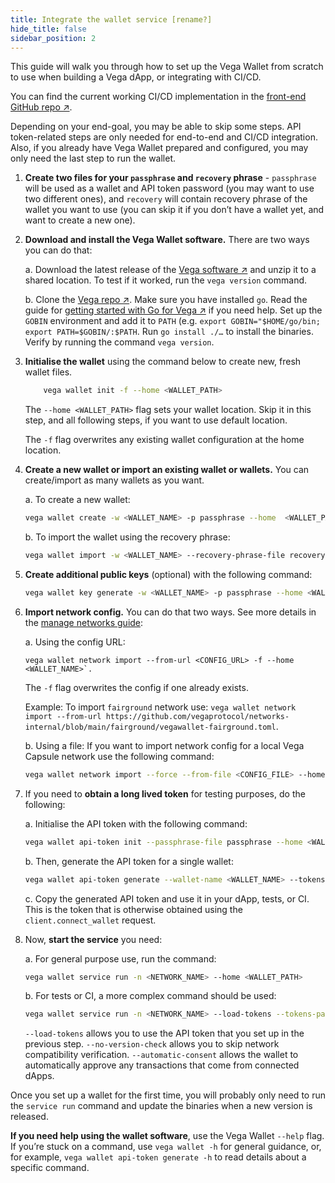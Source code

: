 ```yaml
---
title: Integrate the wallet service [rename?]
hide_title: false
sidebar_position: 2
---
```


This guide will walk you through how to set up the Vega  Wallet from scratch to use when building a Vega dApp, or integrating with CI/CD. 

You can find the current working CI/CD implementation in the [front-end GitHub repo ↗](https://github.com/vegaprotocol/frontend-monorepo/blob/develop/.github/actions/setup-vegawallet/action.yml).

Depending on your end-goal, you may be able to skip some steps. API token-related steps are only needed for end-to-end and CI/CD integration. Also, if you already have Vega Wallet prepared and configured, you may only need the last step to run the wallet.

1. **Create two files for your `passphrase` and `recovery` phrase** - `passphrase` will be used as a wallet and API token password (you may want to use two different ones), and `recovery` will contain recovery phrase of the wallet you want to use (you can skip it if you don’t have a wallet yet, and want to create a new one).

2. **Download and install the Vega Wallet software.** 
    There are two ways you can do that:

    a. Download the latest release of the [Vega software ↗](https://github.com/vegaprotocol/vega/releases) and unzip it to a shared location. To test if it worked, run the `vega version` command.
    
    b. Clone the [Vega repo ↗](https://github.com/vegaprotocol/vega). Make sure you have installed `go`. Read the guide for [getting started with Go for Vega ↗](https://github.com/vegaprotocol/vega/blob/develop/GETTING_STARTED.md#installing-golang) if you need help. Set up the `GOBIN` environment and add it to `PATH` (e.g. `export GOBIN="$HOME/go/bin; export PATH=$GOBIN/:$PATH`. Run `go install ./…` to install the binaries. Verify by running the command `vega version`.

3. **Initialise the wallet** using the command below to create new, fresh wallet files. 

    ```bash
        vega wallet init -f --home <WALLET_PATH>
    ```

    The `--home <WALLET_PATH>` flag sets your wallet location. Skip it in this step, and all following steps, if you want to use default location.

    The `-f` flag overwrites any existing wallet configuration at the home location.

4. **Create a new wallet or import an existing wallet or wallets.** You can create/import as many wallets as you want.
    
    a. To create a new wallet: 

    ```bash
    vega wallet create -w <WALLET_NAME> -p passphrase --home  <WALLET_PATH>
    ````

    b. To import the wallet using the recovery phrase:  
    ```bash
    vega wallet import -w <WALLET_NAME> --recovery-phrase-file recovery -p passphrase --home <WALLET_PATH>
    ```

5. **Create additional public keys** (optional) with the following command: 

    ```bash
    vega wallet key generate -w <WALLET_NAME> -p passphrase --home <WALLET_PATH>
    ````

6. **Import network config.** You can do that two ways. See more details in the [manage networks guide](../../../tools/vega-wallet/cli-wallet/latest/guides/manage-networks):
    
    a. Using the config URL: 

    ```
    vega wallet network import --from-url <CONFIG_URL> -f --home <WALLET_NAME>`.  
    ```

    The `-f` flag overwrites the config if one already exists.

    Example: To import `fairground` network use: `vega wallet network import --from-url https://github.com/vegaprotocol/networks-internal/blob/main/fairground/vegawallet-fairground.toml`.

    b. Using a file: If you want to import network config for a local Vega Capsule network use the following command:

    ```bash
    vega wallet network import --force --from-file <CONFIG_FILE> --home <WALLET_PATH>
    ```

7. If you need to **obtain a long lived token** for testing purposes, do the following:

    a. Initialise the API token with the following command: 
    
    ```bash
    vega wallet api-token init --passphrase-file passphrase --home <WALLET_PATH>
    ```
    
    b. Then, generate the API token for a single wallet: 
    
    ```bash
    vega wallet api-token generate --wallet-name <WALLET_NAME> --tokens-passphrase-file passphrase  --wallet-passphrase-file passphrase --home <WALLET_PATH>
    ````

    c. Copy the generated API token and use it in your dApp, tests, or CI. This is the token that is otherwise obtained using the `client.connect_wallet` request.

8. Now, **start the service** you need:

    a. For general purpose use, run the command: 
    
    ```bash
    vega wallet service run -n <NETWORK_NAME> --home <WALLET_PATH>
    ```

    b.  For tests or CI, a more complex command should be used:

    ```bash
    vega wallet service run -n <NETWORK_NAME> --load-tokens --tokens-passphrase-file passphrase --no-version-check --automatic-consent --home <WALLET_PATH>
    ````

    `--load-tokens` allows you to use the API token that you set up in the previous step.
    `--no-version-check` allows you to skip network compatibility verification.
    `--automatic-consent` allows the wallet to automatically approve any transactions that come from connected dApps.

Once you set up a wallet for the first time, you will probably only need to run the `service run` command and update the binaries when a new version is released. 

**If you need help using the wallet software**, use the Vega Wallet `--help` flag. If you’re stuck on a command, use `vega wallet -h` for general guidance, or, for example, `vega wallet api-token generate -h` to read details about a specific command.
